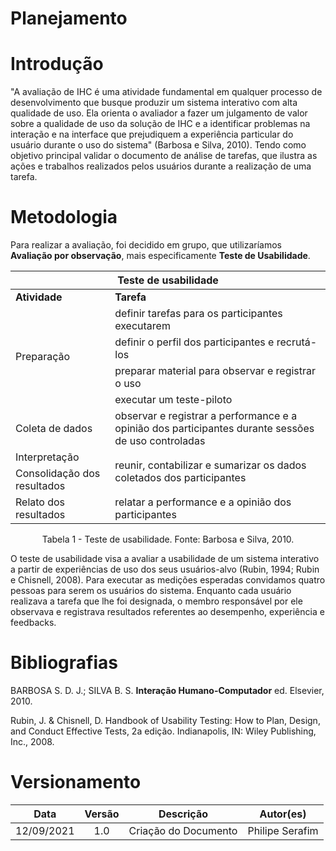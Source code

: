 # Planejamento

# Introdução

"A avaliação de IHC é uma atividade fundamental em qualquer processo de desenvolvimento que busque produzir um sistema interativo com alta qualidade de uso. Ela orienta o avaliador a fazer um julgamento de valor sobre a qualidade de uso da solução de IHC e a identificar problemas na interação e na interface que prejudiquem a experiência particular do usuário durante o uso do sistema" (Barbosa e Silva, 2010). Tendo como objetivo principal validar o documento de análise de tarefas, que ilustra as ações e trabalhos realizados pelos usuários durante a realização de uma tarefa.

# Metodologia

Para realizar a avaliação, foi decidido em grupo, que utilizaríamos <strong>Avaliação por observação</strong>, mais especificamente <strong>Teste de Usabilidade</strong>.

<table>
<thead>
  <tr>
    <th colspan="2" style="text-align:center;">Teste de usabilidade</th>
  </tr>
</thead>
<tbody>
  <tr>
    <td><strong>Atividade</strong></td>
    <td><strong>Tarefa</strong></td>
  </tr>
  <tr>
    <td rowspan="4">Preparação</td>
    <td>definir tarefas para os participantes executarem</td>
  </tr>
  <tr>
    <td>definir o perfil dos participantes e recrutá-los</td>
  </tr>
  <tr>
    <td>preparar material para observar e registrar o uso</td>
  </tr>
  <tr>
    <td>executar um teste-piloto</td>
  </tr>
  <tr>
    <td>Coleta de dados</td>
    <td>observar e registrar a performance e a opinião dos participantes
durante sessões de uso controladas</td>
  </tr>
  <tr>
    <td>Interpretação</td>
    <td rowspan="2">reunir, contabilizar e sumarizar os dados coletados dos participantes</td>
  </tr>
  <tr>
    <td>Consolidação dos resultados</td>
  </tr>
  <tr>
    <td>Relato dos resultados</td>
    <td>relatar a performance e a opinião dos participantes</td>
  </tr>
</tbody>
</table>

<center>
<figcaption>Tabela 1 - Teste de usabilidade. Fonte: Barbosa e Silva, 2010.
</center>

O teste de usabilidade visa a avaliar a usabilidade de um sistema interativo a partir de experiências de uso dos seus usuários-alvo (Rubin, 1994; Rubin e Chisnell, 2008). Para executar as medições esperadas convidamos quatro pessoas para serem os usuários do sistema. Enquanto cada usuário realizava a tarefa que lhe foi designada, o membro responsável por ele observava e registrava resultados referentes ao desempenho, experiência e feedbacks. 

# Bibliografias

  BARBOSA S. D. J.; SILVA B. S. <strong>Interação Humano-Computador</strong> ed. Elsevier, 2010.

  Rubin, J. & Chisnell, D. Handbook of Usability Testing: How to Plan, Design, and Conduct Effective Tests, 2a edição. Indianapolis, IN: Wiley Publishing, Inc., 2008.

# Versionamento

 | **Data**   | **Versão** | **Descrição**        |  **Autor(es)**  |
 | ---------- | :--------: | -------------------- | :-------------: |
 | 12/09/2021 |    1.0     | Criação do Documento | Philipe Serafim |

 